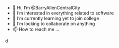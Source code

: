 - 👋 Hi, I’m @BarryAllenCentralCity
- 👀 I’m interested in everything related to software
- 🌱 I’m currently learning yet to join college
- 💞️ I’m looking to collaborate on anything
- 📫 How to reach me ...

<!---
BarryAllenCentralCity/BarryAllenCentralCity is a ✨ special ✨ repository because its `README.md` (this file) appears on your GitHub profile.
You can click the Preview link to take a look at your changes.
--->
d
